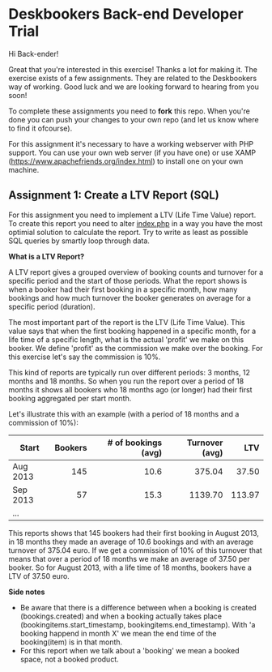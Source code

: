 # Deskbookers Back-end Developer Trial

Hi Back-ender!

Great that you're interested in this exercise! Thanks a lot for making it. The exercise exists of a few assignments. They are related to the Deskbookers way of working. Good luck and we are looking forward to hearing from you soon!

To complete these assignments you need to **fork** this repo. When you're done you can push your changes to your own repo (and let us know where to find it ofcourse).

For this assignment it's necessary to have a working webserver with PHP support. You can use your own web server (if you have one) or use XAMP (https://www.apachefriends.org/index.html) to install one on your own machine.

## Assignment 1: Create a LTV Report (SQL)

For this assignment you need to implement a LTV (Life Time Value) report. To create this report you need to alter [index.php](assignment1/index.php) in a way you have the most optimial solution to calculate the report. Try to write as least as possible SQL queries by smartly loop through data.

**What is a LTV Report?**

A LTV report gives a grouped overview of booking counts and turnover for a specific period and the start of those periods. What the report shows is when a booker had their first booking in a specific month, how many bookings and how much turnover the booker generates on average for a specific period (duration).

The most important part of the report is the LTV (Life Time Value). This value says that when the first booking happened in a specific month, for a life time of a specific length, what is the actual 'profit' we make on this booker. We define 'profit' as the commission we make over the booking. For this exercise let's say the commission is 10%.

This kind of reports are typically run over different periods: 3 months, 12 months and 18 months. So when you run the report over a period of 18 months it shows all bookers who 18 months ago (or longer) had their first booking aggregated per start month.

Let's illustrate this with an example (with a period of 18 months and a commission of 10%):

| Start      | Bookers  | # of bookings (avg) | Turnover (avg) | LTV    |
|------------|---------:|--------------------:|---------------:|-------:|
| Aug 2013   | 145      | 10.6                | 375.04         | 37.50  |
| Sep 2013   | 57       | 15.3                | 1139.70        | 113.97 |
| ...        |          |                     |                |        |

This reports shows that 145 bookers had their first booking in August 2013, in 18 months they made an average of 10.6 bookings and with an average turnover of 375.04 euro. If we get a commission of 10% of this turnover that means that over a period of 18 months we make an average of 37.50 per booker. So for August 2013, with a life time of 18 months, bookers have a LTV of 37.50 euro.

**Side notes**

* Be aware that there is a difference between when a booking is created (bookings.created) and when a booking actually takes place (bookingitems.start_timestamp, bookingitems.end_timestamp). With 'a booking happend in month X' we mean the end time of the booking(item) is in that month.
* For this report when we talk about a 'booking' we mean a booked space, not a booked product.
